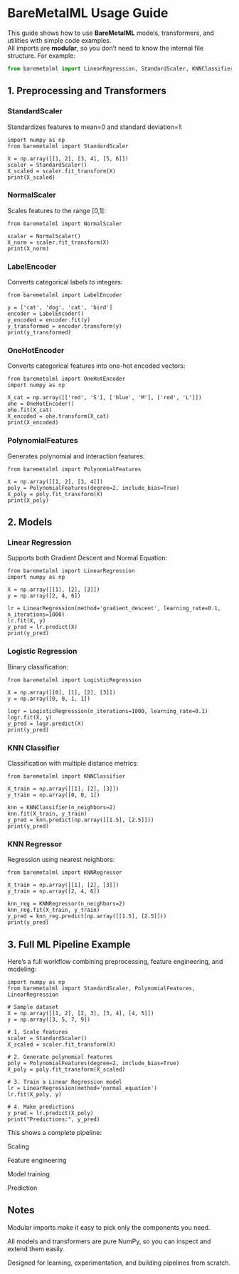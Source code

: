 # BareMetalML Usage Guide

This guide shows how to use **BareMetalML** models, transformers, and utilities with simple code examples.  
All imports are **modular**, so you don’t need to know the internal file structure. For example:

```python
from baremetalml import LinearRegression, StandardScaler, KNNClassifier
```

## 1. Preprocessing and Transformers 

### StandardScaler 

Standardizes features to mean=0 and standard deviation=1:
```
import numpy as np
from baremetalml import StandardScaler

X = np.array([[1, 2], [3, 4], [5, 6]])
scaler = StandardScaler()
X_scaled = scaler.fit_transform(X)
print(X_scaled)
```

### NormalScaler

Scales features to the range [0,1]:
```
from baremetalml import NormalScaler

scaler = NormalScaler()
X_norm = scaler.fit_transform(X)
print(X_norm)
```

### LabelEncoder

Converts categorical labels to integers:
```
from baremetalml import LabelEncoder

y = ['cat', 'dog', 'cat', 'bird']
encoder = LabelEncoder()
y_encoded = encoder.fit(y)
y_transformed = encoder.transform(y)
print(y_transformed)
```

### OneHotEncoder

Converts categorical features into one-hot encoded vectors:
```
from baremetalml import OneHotEncoder
import numpy as np

X_cat = np.array([['red', 'S'], ['blue', 'M'], ['red', 'L']])
ohe = OneHotEncoder()
ohe.fit(X_cat)
X_encoded = ohe.transform(X_cat)
print(X_encoded)
```

### PolynomialFeatures

Generates polynomial and interaction features:
```
from baremetalml import PolynomialFeatures

X = np.array([[1, 2], [3, 4]])
poly = PolynomialFeatures(degree=2, include_bias=True)
X_poly = poly.fit_transform(X)
print(X_poly)
```

## 2. Models

### Linear Regression

Supports both Gradient Descent and Normal Equation:
```
from baremetalml import LinearRegression
import numpy as np

X = np.array([[1], [2], [3]])
y = np.array([2, 4, 6])

lr = LinearRegression(method='gradient_descent', learning_rate=0.1, n_iterations=1000)
lr.fit(X, y)
y_pred = lr.predict(X)
print(y_pred)
```

### Logistic Regression

Binary classification:
```
from baremetalml import LogisticRegression

X = np.array([[0], [1], [2], [3]])
y = np.array([0, 0, 1, 1])

logr = LogisticRegression(n_iterations=1000, learning_rate=0.1)
logr.fit(X, y)
y_pred = logr.predict(X)
print(y_pred)
```

### KNN Classifier

Classification with multiple distance metrics:
```
from baremetalml import KNNClassifier

X_train = np.array([[1], [2], [3]])
y_train = np.array([0, 0, 1])

knn = KNNClassifier(n_neighbors=2)
knn.fit(X_train, y_train)
y_pred = knn.predict(np.array([[1.5], [2.5]]))
print(y_pred)
```

### KNN Regressor

Regression using nearest neighbors:
```
from baremetalml import KNNRegressor

X_train = np.array([[1], [2], [3]])
y_train = np.array([2, 4, 6])

knn_reg = KNNRegressor(n_neighbors=2)
knn_reg.fit(X_train, y_train)
y_pred = knn_reg.predict(np.array([[1.5], [2.5]]))
print(y_pred)
```

## 3. Full ML Pipeline Example

Here’s a full workflow combining preprocessing, feature engineering, and modeling:
```
import numpy as np
from baremetalml import StandardScaler, PolynomialFeatures, LinearRegression

# Sample dataset
X = np.array([[1, 2], [2, 3], [3, 4], [4, 5]])
y = np.array([3, 5, 7, 9])

# 1. Scale features
scaler = StandardScaler()
X_scaled = scaler.fit_transform(X)

# 2. Generate polynomial features
poly = PolynomialFeatures(degree=2, include_bias=True)
X_poly = poly.fit_transform(X_scaled)

# 3. Train a Linear Regression model
lr = LinearRegression(method='normal_equation')
lr.fit(X_poly, y)

# 4. Make predictions
y_pred = lr.predict(X_poly)
print("Predictions:", y_pred)
```

This shows a complete pipeline:

Scaling

Feature engineering

Model training

Prediction

## Notes

Modular imports make it easy to pick only the components you need.

All models and transformers are pure NumPy, so you can inspect and extend them easily.

Designed for learning, experimentation, and building pipelines from scratch.